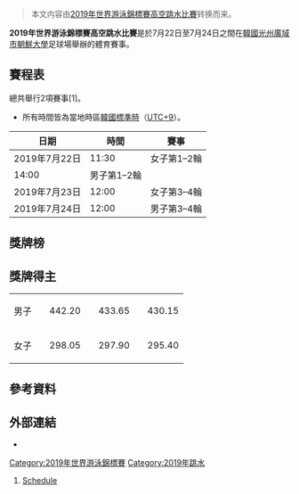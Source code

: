 > 本文内容由[2019年世界游泳錦標賽高空跳水比賽](https://zh.wikipedia.org/wiki/2019年世界游泳錦標賽高空跳水比賽)转换而来。


**2019年世界游泳錦標賽高空跳水比賽**是於7月22日至7月24日之間在[韓國](https://zh.wikipedia.org/wiki/韓國 "wikilink")[光州廣域市](../Page/光州廣域市.md "wikilink")[朝鮮大學](../Page/朝鮮大學.md "wikilink")足球場舉辦的體育賽事。

## 賽程表

總共舉行2項賽事\[1\]。

  - 所有時間皆為當地時區[韓國標準時](https://zh.wikipedia.org/wiki/韓國標準時 "wikilink")（[UTC+9](https://zh.wikipedia.org/wiki/UTC+9 "wikilink")）。

| 日期         | 時間      | 賽事      |
| ---------- | ------- | ------- |
| 2019年7月22日 | 11:30   | 女子第1–2輪 |
| 14:00      | 男子第1–2輪 |         |
| 2019年7月23日 | 12:00   | 女子第3–4輪 |
| 2019年7月24日 | 12:00   | 男子第3–4輪 |

## 獎牌榜

## 獎牌得主

<table>
<tbody>
<tr class="odd">
<td><p>男子</p></td>
<td></td>
<td><p>442.20</p></td>
<td></td>
<td><p>433.65</p></td>
<td></td>
<td><p>430.15</p></td>
</tr>
<tr class="even">
<td><p>女子</p></td>
<td></td>
<td><p>298.05</p></td>
<td></td>
<td><p>297.90</p></td>
<td></td>
<td><p>295.40</p></td>
</tr>
</tbody>
</table>

## 參考資料

## 外部連結

  -
[Category:2019年世界游泳錦標賽](https://zh.wikipedia.org/wiki/Category:2019年世界游泳錦標賽 "wikilink") [Category:2019年跳水](https://zh.wikipedia.org/wiki/Category:2019年跳水 "wikilink")

1.  [Schedule](https://www.fina.org/sites/default/files/general/fina_wch_gwangju_2019_-_comeptition_schedule_-_rev.18.06.2019.pdf)